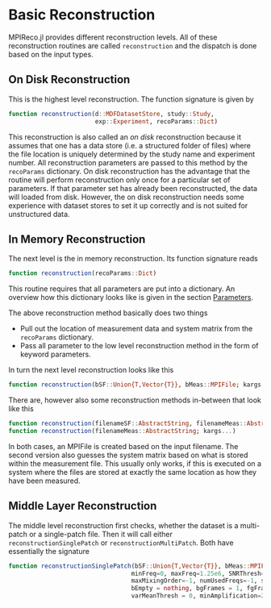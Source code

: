 # Basic Reconstruction

MPIReco.jl provides different reconstruction levels. All of these reconstruction
routines are called `reconstruction` and the dispatch is done based on the input
types.

## On Disk Reconstruction

This is the highest level reconstruction. The function signature is given by
```julia
function reconstruction(d::MDFDatasetStore, study::Study,
                        exp::Experiment, recoParams::Dict)
```
This reconstruction is also called an *on disk* reconstruction because it assumes
that one has a data store (i.e. a structured folder of files) where
the file location is uniquely determined by the study name and experiment number.
All reconstruction parameters are passed to this method by the `recoParams` dictionary.
On disk reconstruction has the advantage that the routine will perform reconstruction
only once for a particular set of parameters. If that parameter set has already
been reconstructed, the data will loaded from disk.
However, the on disk reconstruction needs some experience with dataset stores to
set it up correctly and is not suited for unstructured data.

## In Memory Reconstruction

The next level is the in memory reconstruction. Its function signature reads
```julia
function reconstruction(recoParams::Dict)
```
This routine requires that all parameters are put into a dictionary. An overview
how this dictionary looks like is given in the section [Parameters](@ref).

The above reconstruction method basically does two things
* Pull out the location of measurement data and system matrix from the `recoParams`
  dictionary.
* Pass all parameter to the low level reconstruction method in the form of keyword
  parameters.

In turn the next level reconstruction looks like this
```julia
function reconstruction(bSF::Union{T,Vector{T}}, bMeas::MPIFile; kargs...)
```
There are, however also some reconstruction methods in-between that look like this
```julia
function reconstruction(filenameSF::AbstractString, filenameMeas::AbstractString; kargs...)
function reconstruction(filenameMeas::AbstractString; kargs...)
```
In both cases, an MPIFile is created based on the input filename. The second version
also guesses the system matrix based on what is stored within the measurement
file. This usually only works, if this is executed on a system where the files
are stored at exactly the same location as how they have been measured.

## Middle Layer Reconstruction

The middle level reconstruction first checks, whether the dataset is a multi-patch
or a single-patch file. Then it will call either `reconstructionSinglePatch` or
`reconstructionMultiPatch`. Both have essentially the signature
```julia
function reconstructionSinglePatch(bSF::Union{T,Vector{T}}, bMeas::MPIFile;
                                  minFreq=0, maxFreq=1.25e6, SNRThresh=-1,
                                  maxMixingOrder=-1, numUsedFreqs=-1, sortBySNR=false, recChannels=1:numReceivers(bMeas),
                                  bEmpty = nothing, bgFrames = 1, fgFrames = 1,
                                  varMeanThresh = 0, minAmplification=2, kargs...) where {T<:MPIFile}
```
